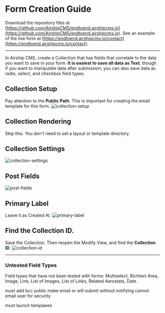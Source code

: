 # Form Creation Guide
Download the repository files at [https://github.com/AirshipCMS/endtoend.airshipcms.io](https://github.com/AirshipCMS/endtoend.airshipcms.io). See an example of the live form at [https://endtoend.airshipcms.io/contact](https://endtoend.airshipcms.io/contact).

---

In Airship CMS, create a Collection that has fields that correlate to the data you want to save in your form. **It is easiest to save all data as Text**, though if you want to manipulate data after submission, you can also save data as radio, select, and checkbox field types.

## Collection Setup
Pay attention to the **Public Path**. This is important for creating the email template for this form.
![collection-setup](https://user-images.githubusercontent.com/1865400/29060441-806f6dd8-7bb5-11e7-99cf-f7ad80740e4d.png)

## Collection Rendering
Skip this. You don't need to set a layout or template directory.

## Collection Settings
![collection-settings](https://user-images.githubusercontent.com/1865400/29060440-8060e506-7bb5-11e7-906d-aa2abbcccf5d.png)

## Post Fields
![post-fields](https://user-images.githubusercontent.com/1865400/29060442-806f825a-7bb5-11e7-9397-a5d28f5cba0c.png)

## Primary Label
Leave it as Created At.
![primary-label](https://user-images.githubusercontent.com/1865400/29060439-805c424e-7bb5-11e7-94df-29c382b55dd1.png)

## Find the Collection ID.
Save the Collection. Then reopen the Modify View, and find the **Collection ID**.
![collection-id](https://user-images.githubusercontent.com/1865400/29060438-805c1918-7bb5-11e7-8030-0488b826b0ee.png)

---

### Untested Field Types
Field types that have not been tested with forms: Multiselect, Richtext Area, Image, Link, List of Images, List of Links, Related Aerostats, Date.




must add bcc public make email
or will submit without notifying
cannot email user for security

must launch templaees
